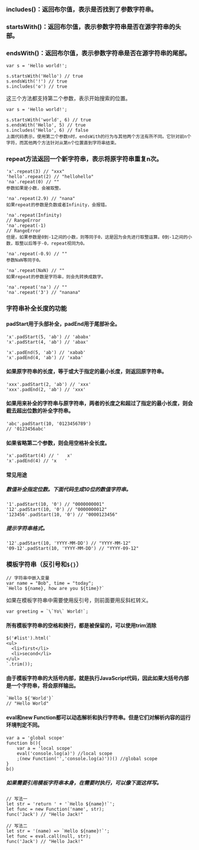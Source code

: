 ### includes()：返回布尔值，表示是否找到了参数字符串。
### startsWith()：返回布尔值，表示参数字符串是否在源字符串的头部。
### endsWith()：返回布尔值，表示参数字符串是否在源字符串的尾部。

```
var s = 'Hello world!';

s.startsWith('Hello') // true
s.endsWith('!') // true
s.includes('o') // true
```

这三个方法都支持第二个参数，表示开始搜索的位置。

```
var s = 'Hello world!';

s.startsWith('world', 6) // true
s.endsWith('Hello', 5) // true
s.includes('Hello', 6) // false
上面代码表示，使用第二个参数n时，endsWith的行为与其他两个方法有所不同。它针对前n个字符，而其他两个方法针对从第n个位置直到字符串结束。
```

### repeat方法返回一个新字符串，表示将原字符串重复n次。

```
'x'.repeat(3) // "xxx"
'hello'.repeat(2) // "hellohello"
'na'.repeat(0) // ""
参数如果是小数，会被取整。

'na'.repeat(2.9) // "nana"
如果repeat的参数是负数或者Infinity，会报错。

'na'.repeat(Infinity)
// RangeError
'na'.repeat(-1)
// RangeError
但是，如果参数是0到-1之间的小数，则等同于0，这是因为会先进行取整运算。0到-1之间的小数，取整以后等于-0，repeat视同为0。

'na'.repeat(-0.9) // ""
参数NaN等同于0。

'na'.repeat(NaN) // ""
如果repeat的参数是字符串，则会先转换成数字。

'na'.repeat('na') // ""
'na'.repeat('3') // "nanana"
```

### 字符串补全长度的功能

#### padStart用于头部补全，padEnd用于尾部补全。

```
'x'.padStart(5, 'ab') // 'ababx'
'x'.padStart(4, 'ab') // 'abax'

'x'.padEnd(5, 'ab') // 'xabab'
'x'.padEnd(4, 'ab') // 'xaba'
```

#### 如果原字符串的长度，等于或大于指定的最小长度，则返回原字符串。

```
'xxx'.padStart(2, 'ab') // 'xxx'
'xxx'.padEnd(2, 'ab') // 'xxx'
```

#### 如果用来补全的字符串与原字符串，两者的长度之和超过了指定的最小长度，则会截去超出位数的补全字符串。

```
'abc'.padStart(10, '0123456789')
// '0123456abc'
```

#### 如果省略第二个参数，则会用空格补全长度。

```
'x'.padStart(4) // '   x'
'x'.padEnd(4) // 'x   '
```

#### 常见用途

##### 数值补全指定位数。下面代码生成10位的数值字符串。

```
'1'.padStart(10, '0') // "0000000001"
'12'.padStart(10, '0') // "0000000012"
'123456'.padStart(10, '0') // "0000123456"
```

##### 提示字符串格式。

```
'12'.padStart(10, 'YYYY-MM-DD') // "YYYY-MM-12"
'09-12'.padStart(10, 'YYYY-MM-DD') // "YYYY-09-12"
```

### 模板字符串（反引号和`${}`）

```
// 字符串中嵌入变量
var name = "Bob", time = "today";
`Hello ${name}, how are you ${time}?`
```


如果在模板字符串中需要使用反引号，则前面要用反斜杠转义。

```
var greeting = `\`Yo\` World!`;
```

#### 所有模板字符串的空格和换行，都是被保留的，可以使用trim消除
```
$('#list').html(`
<ul>
  <li>first</li>
  <li>second</li>
</ul>
`.trim());
```


#### 由于模板字符串的大括号内部，就是执行JavaScript代码，因此如果大括号内部是一个字符串，将会原样输出。

```
`Hello ${'World'}`
// "Hello World"
```

#### eval和new Function都可以动态解析和执行字符串。但是它们对解析内容的运行环境判定不同。

```
var a = 'global scope'
function b(){
    var a = 'local scope'
    eval('console.log(a)') //local scope
    ;(new Function('','console.log(a)'))() //global scope
}
b()
```


##### 如果需要引用模板字符串本身，在需要时执行，可以像下面这样写。

```
// 写法一
let str = 'return ' + '`Hello ${name}!`';
let func = new Function('name', str);
func('Jack') // "Hello Jack!"

// 写法二
let str = '(name) => `Hello ${name}!`';
let func = eval.call(null, str);
func('Jack') // "Hello Jack!"
```